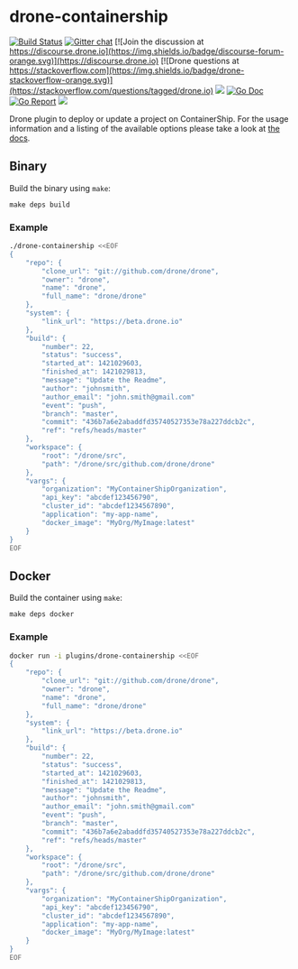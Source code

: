 # drone-containership

[![Build Status](http://cloud.drone.io/api/badges/drone-plugins/drone-containership/status.svg)](http://cloud.drone.io/drone-plugins/drone-containership)
[![Gitter chat](https://badges.gitter.im/drone/drone.png)](https://gitter.im/drone/drone)
[![Join the discussion at https://discourse.drone.io](https://img.shields.io/badge/discourse-forum-orange.svg)](https://discourse.drone.io)
[![Drone questions at https://stackoverflow.com](https://img.shields.io/badge/drone-stackoverflow-orange.svg)](https://stackoverflow.com/questions/tagged/drone.io)
[![](https://images.microbadger.com/badges/image/plugins/containership.svg)](https://microbadger.com/images/plugins/containership "Get your own image badge on microbadger.com")
[![Go Doc](https://godoc.org/github.com/drone-plugins/drone-containership?status.svg)](http://godoc.org/github.com/drone-plugins/drone-containership)
[![Go Report](https://goreportcard.com/badge/github.com/drone-plugins/drone-containership)](https://goreportcard.com/report/github.com/drone-plugins/drone-containership)
[![](https://images.microbadger.com/badges/image/plugins/containership.svg)](https://microbadger.com/images/plugins/containership "Get your own image badge on microbadger.com")

Drone plugin to deploy or update a project on ContainerShip. For the usage information and a listing of the available options please take a look at [the docs](DOCS.md).

## Binary

Build the binary using `make`:

```
make deps build
```

### Example

```sh
./drone-containership <<EOF
{
    "repo": {
        "clone_url": "git://github.com/drone/drone",
        "owner": "drone",
        "name": "drone",
        "full_name": "drone/drone"
    },
    "system": {
        "link_url": "https://beta.drone.io"
    },
    "build": {
        "number": 22,
        "status": "success",
        "started_at": 1421029603,
        "finished_at": 1421029813,
        "message": "Update the Readme",
        "author": "johnsmith",
        "author_email": "john.smith@gmail.com"
        "event": "push",
        "branch": "master",
        "commit": "436b7a6e2abaddfd35740527353e78a227ddcb2c",
        "ref": "refs/heads/master"
    },
    "workspace": {
        "root": "/drone/src",
        "path": "/drone/src/github.com/drone/drone"
    },
    "vargs": {
        "organization": "MyContainerShipOrganization",
        "api_key": "abcdef123456790",
        "cluster_id": "abcdef1234567890",
        "application": "my-app-name",
        "docker_image": "MyOrg/MyImage:latest"
    }
}
EOF
```

## Docker

Build the container using `make`:

```
make deps docker
```

### Example

```sh
docker run -i plugins/drone-containership <<EOF
{
    "repo": {
        "clone_url": "git://github.com/drone/drone",
        "owner": "drone",
        "name": "drone",
        "full_name": "drone/drone"
    },
    "system": {
        "link_url": "https://beta.drone.io"
    },
    "build": {
        "number": 22,
        "status": "success",
        "started_at": 1421029603,
        "finished_at": 1421029813,
        "message": "Update the Readme",
        "author": "johnsmith",
        "author_email": "john.smith@gmail.com"
        "event": "push",
        "branch": "master",
        "commit": "436b7a6e2abaddfd35740527353e78a227ddcb2c",
        "ref": "refs/heads/master"
    },
    "workspace": {
        "root": "/drone/src",
        "path": "/drone/src/github.com/drone/drone"
    },
    "vargs": {
        "organization": "MyContainerShipOrganization",
        "api_key": "abcdef123456790",
        "cluster_id": "abcdef1234567890",
        "application": "my-app-name",
        "docker_image": "MyOrg/MyImage:latest"
    }
}
EOF
```
